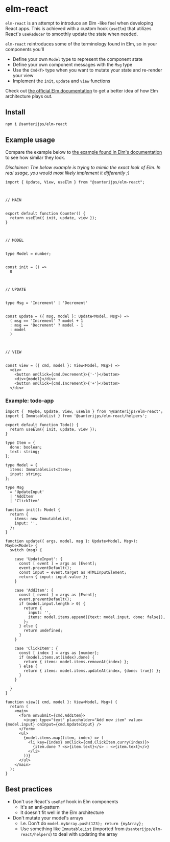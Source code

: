# elm-react

`elm-react` is an attempt to introduce an Elm -like feel when developing React apps.
This is achieved with a custom hook (`useElm`) that utilizes React's `useReducer` to smoothly update the state when needed.

`elm-react` reintroduces some of the terminology found in Elm, so in your components you'll

- Define your own `Model` type to represent the component state
- Define your own component messages with the `Msg` type
- Use the `Cmd<T>` type when you want to mutate your state and re-render your view
- Implement the `init`, `update` and `view` functions

Check out [the official Elm documentation](https://guide.elm-lang.org/architecture/) to get a better idea of how Elm architecture plays out.

## Install

```sh
npm i @santerijps/elm-react
```

## Example usage

Compare the example below to [the example found in Elm's documentation](https://guide.elm-lang.org/architecture/buttons) to see how similar they look.

*Disclaimer: The below example is trying to mimic the exact look of Elm. In real usage, you would most likely implement it differently ;)*

```tsx
import { Update, View, useElm } from "@santerijps/elm-react";



// MAIN


export default function Counter() {
  return useElm({ init, update, view });
}



// MODEL


type Model = number;


const init = () =>
  0



// UPDATE


type Msg = 'Increment' | 'Decrement'


const update = ({ msg, model }: Update<Model, Msg>) =>
  ( msg == 'Increment' ? model + 1
  : msg == 'Decrement' ? model - 1
  : model
  )



// VIEW


const view = ({ cmd, model }: View<Model, Msg>) =>
  <div>
    <button onClick={cmd.Decrement}>{'-'}</button>
    <div>{model}</div>
    <button onClick={cmd.Increment}>{'+'}</button>
  </div>

```

### Example: todo-app

```tsx
import {  Maybe, Update, View, useElm } from '@santerijps/elm-react';
import { ImmutableList } from '@santerijps/elm-react/helpers';

export default function Todo() {
  return useElm({ init, update, view });
}

type Item = {
  done: boolean;
  text: string;
};

type Model = {
  items: ImmutableList<Item>;
  input: string;
};

type Msg
  = 'UpdateInput'
  | 'AddItem'
  | 'ClickItem'

function init(): Model {
  return {
    items: new ImmutableList,
    input: '',
  };
}

function update({ args, model, msg }: Update<Model, Msg>): Maybe<Model> {
  switch (msg) {

    case 'UpdateInput': {
      const [ event ] = args as [Event];
      event.preventDefault();
      const input = event.target as HTMLInputElement;
      return { input: input.value };
    }

    case 'AddItem': {
      const [ event ] = args as [Event];
      event.preventDefault();
      if (model.input.length > 0) {
        return {
          input: '',
          items: model.items.append({text: model.input, done: false}),
        };
      } else {
        return undefined;
      }
    }

    case 'ClickItem': {
      const [ index ] = args as [number];
      if (model.items.at(index).done) {
        return { items: model.items.removeAt(index) };
      } else {
        return { items: model.items.updateAt(index, {done: true}) };
      }
    }

  }
}

function view({ cmd, model }: View<Model, Msg>) {
  return (
    <main>
      <form onSubmit={cmd.AddItem}>
        <input type="text" placeholder="Add new item" value={model.input} onInput={cmd.UpdateInput} />
      </form>
      <ul>
        {model.items.map((item, index) => (
          <li key={index} onClick={cmd.ClickItem.curry(index)}>
            {item.done ? <s>{item.text}</s> : <>{item.text}</>}
          </li>
        ))}
      </ul>
    </main>
  );
}
```

## Best practices

- Don't use React's `useRef` hook in Elm components
  - It's an anti-pattern
  - It doesn't fit well in the Elm architecture
- Don't mutate your model's arrays
  - I.e. Don't do `model.myArray.push(123); return {myArray};`
  - Use something like `ImmutableList` (imported from `@santerijps/elm-react/helpers`) to deal with updating the array
